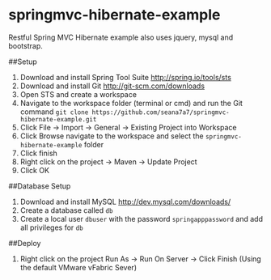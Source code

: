 springmvc-hibernate-example
===========================

Restful Spring MVC Hibernate example also uses jquery, mysql and bootstrap.

##Setup
1.  Download and install Spring Tool Suite http://spring.io/tools/sts
2.  Download and install Git http://git-scm.com/downloads
3.  Open STS and create a workspace
4.  Navigate to the workspace folder (terminal or cmd) and run the Git command `git clone https://github.com/seana7a7/springmvc-hibernate-example.git`
5.  Click File -> Import -> General -> Existing Project into Workspace
6.  Click Browse navigate to the workspace and select the `springmvc-hibernate-example` folder
7.  Click finish
8.  Right click on the project -> Maven -> Update Project
9.  Click OK

##Database Setup
1.  Download and install MySQL http://dev.mysql.com/downloads/
2.  Create a database called `db`
3.  Create a local user `dbuser` with the password `springapppassword` and add all privileges for `db` 

##Deploy
1. Right click on the project Run As -> Run On Server -> Click Finish (Using the default VMware vFabric Sever)
